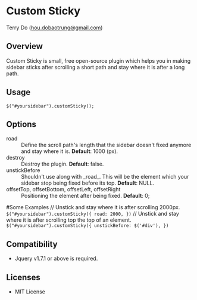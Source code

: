 # Custom Sticky
Terry Do (hou.dobaotrung@gmail.com)

## Overview
Custom Sticky is small, free open-source plugin which helps you in making sidebar sticks after scrolling a short path and stay where it is after a long path.

## Usage
	$("#yoursidebar").customSticky();

## Options    

<dl>
  <dt>road</dt>
  <dd>Define the scroll path's length that the sidebar doesn't fixed anymore and stay where it is. <b>Default</b>: 1000 (px).</dd>
  
  <dt>destroy</dt>
  <dd>Destroy the plugin. <b>Default</b>: false.</dd>
  
  <dt>unstickBefore</dt>
  <dd>Shouldn't use along with _road_. This will be the element which your sidebar stop being fixed before its top. <b>Default</b>: NULL.</dd>

  <dt>offsetTop, offsetBottom, offsetLeft, offsetRight</dt>
  <dd>Positioning the element after being fixed. <b>Default</b>: 0;</dd>
</dl>

#Some Examples
	// Unstick and stay where it is after scrolling 2000px.
	`$("#yoursidebar").customSticky({
    	road: 2000,
    })`
    // Unstick and stay where it is after scrolling top the top of an element.
    `$("#yoursidebar").customSticky({
    	unstickBefore: $('#div'),
    })`
    
## Compatibility
* Jquery v1.7.1 or above is required.
    
## Licenses
* MIT License